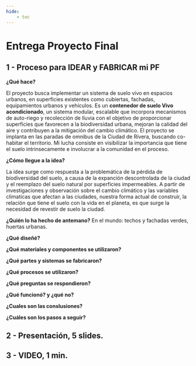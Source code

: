 ```yaml
---
hide:
    - toc
---
```


# **Entrega Proyecto Final**

## 1 - Proceso para IDEAR y FABRICAR mi PF

**¿Qué hace?**

El proyecto busca implementar un sistema de suelo vivo en espacios urbanos, en superficies existentes como cubiertas, fachadas, equipamientos urbanos y vehículos. 
Es un **contenedor de suelo Vivo acondicionado**, un sistema modular, escalable que incorpora mecanismos de auto-riego y recolección de lluvia con el objetivo de proporcionar superficies que favorecen a la biodiversidad urbana, mejoran la calidad del aire y contribuyen a la mitigación del cambio climático. El proyecto se implanta en las paradas de omnibus de la Ciudad de Rivera, buscando co-habitar el territorio. 
Mi lucha consiste en visibilizar la importancia que tiene el suelo intrinsecamente e involucrar a la comunidad en el proceso.

**¿Cómo llegue a la idea?**

La idea surge como respuesta a la problemática de la pérdida de biodiversidad del suelo,  a causa de la expanción descontrolada de la ciudad y el reemplazo del suelo natural por superficies impermeables. A partir de investigaciones y observación sobre el cambio climático y las variables climaticas que afectan a las ciudades, nuestra forma actual de construir, la relación  que tiene el suelo con la vida en el planeta, es que surge la necesidad de revestir de suelo la ciudad. 

**¿Quién lo ha hecho de antemano?**
En el mundo: techos y fachadas verdes, huertas urbanas. 

**¿Qué diseñé?**

**¿Qué materiales y componentes se utilizaron?**

**¿Qué partes y sistemas se fabricaron?**

**¿Qué procesos se utilizaron?**

**¿Qué preguntas se respondieron?**

**¿Qué funcionó? y ¿qué no?**

**¿Cuales son las conslusiones?**

**¿Cuáles son los pasos a seguir?**


## 2 - Presentación, 5 slides.

## 3 - VIDEO, 1 min.






